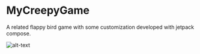 # MyCreepyGame
A related flappy bird game with some customization developed with jetpack compose.



![alt-text](https://github.com/gsyrrakos/MyCreepyGame/blob/master/egidcreepy.gif)
